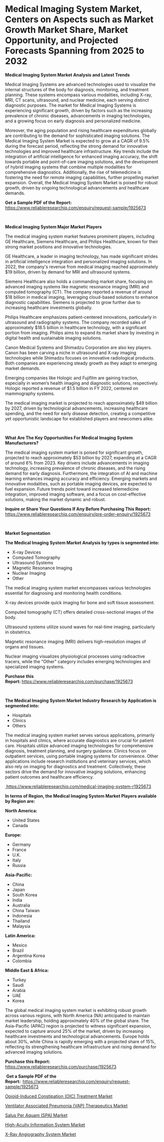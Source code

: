 <p><h1>Medical Imaging System Market, Centers on Aspects such as Market Growth Market Share, Market Opportunity, and Projected Forecasts Spanning from 2025 to 2032</h1></p><p><strong>Medical Imaging System Market Analysis and Latest Trends</strong></p>
<p><p>Medical Imaging Systems are advanced technologies used to visualize the internal structures of the body for diagnosis, monitoring, and treatment planning. These systems encompass various modalities, including X-ray, MRI, CT scans, ultrasound, and nuclear medicine, each serving distinct diagnostic purposes. The market for Medical Imaging Systems is experiencing significant growth, driven by factors such as the increasing prevalence of chronic diseases, advancements in imaging technologies, and a growing focus on early diagnosis and personalized medicine.</p><p>Moreover, the aging population and rising healthcare expenditures globally are contributing to the demand for sophisticated imaging solutions. The Medical Imaging System Market is expected to grow at a CAGR of 9.5% during the forecast period, reflecting the strong demand for innovative technologies and improved healthcare infrastructure. Key trends include the integration of artificial intelligence for enhanced imaging accuracy, the shift towards portable and point-of-care imaging solutions, and the development of hybrid imaging systems that combine multiple modalities for comprehensive diagnostics. Additionally, the rise of telemedicine is fostering the need for remote imaging capabilities, further propelling market expansion. Overall, the Medical Imaging System Market is poised for robust growth, driven by ongoing technological advancements and healthcare demands.</p></p>
<p><strong>Get a Sample PDF of the Report:&nbsp;</strong> <a href="https://www.reliableresearchiq.com/enquiry/request-sample/1925673?utm_campaign=1876&utm_medium=2&utm_source=Github&utm_content=ia&utm_term=03032025&utm_id=medical-imaging-system">https://www.reliableresearchiq.com/enquiry/request-sample/1925673</a></p>
<p>&nbsp;</p>
<p><strong>Medical Imaging System Major Market Players</strong></p>
<p><p>The medical imaging system market features prominent players, including GE Healthcare, Siemens Healthcare, and Philips Healthcare, known for their strong market positions and innovative technologies. </p><p>GE Healthcare, a leader in imaging technology, has made significant strides in artificial intelligence integration and personalized imaging solutions. In 2022, the company's revenue from medical imaging reached approximately $19 billion, driven by demand for MRI and ultrasound systems.</p><p>Siemens Healthcare also holds a commanding market share, focusing on advanced imaging systems like magnetic resonance imaging (MRI) and computed tomography (CT). The company reported a revenue of around $18 billion in medical imaging, leveraging cloud-based solutions to enhance diagnostic capabilities. Siemens is projected to grow further due to increasing healthcare investments globally.</p><p>Philips Healthcare emphasizes patient-centered innovations, particularly in ultrasound and radiography systems. The company recorded sales of approximately $18.5 billion in healthcare technology, with a significant portion from imaging. Philips aims to expand its market share by investing in digital health and sustainable imaging solutions.</p><p>Canon Medical Systems and Shimadzu Corporation are also key players. Canon has been carving a niche in ultrasound and X-ray imaging technologies while Shimadzu focuses on innovative radiological products. Both companies are experiencing steady growth as they adapt to emerging market demands.</p><p>Emerging companies like Hologic and Fujifilm are gaining traction, especially in women’s health imaging and diagnostic solutions, respectively. Hologic reported a revenue of $1.5 billion in FY 2022, centered on mammography systems.</p><p>The medical imaging market is projected to reach approximately $49 billion by 2027, driven by technological advancements, increasing healthcare spending, and the need for early disease detection, creating a competitive yet opportunistic landscape for established players and newcomers alike.</p></p>
<p>&nbsp;</p>
<p><strong>What Are The Key Opportunities For Medical Imaging System Manufacturers?</strong></p>
<p><p>The medical imaging system market is poised for significant growth, projected to reach approximately $53 billion by 2027, expanding at a CAGR of around 6% from 2023. Key drivers include advancements in imaging technology, increasing prevalence of chronic diseases, and the rising demand for early diagnosis. Furthermore, the integration of AI and machine learning enhances imaging accuracy and efficiency. Emerging markets and innovative modalities, such as portable imaging devices, are expected to fuel expansion. Future trends point toward increased telemedicine integration, improved imaging software, and a focus on cost-effective solutions, making the market dynamic and robust.</p></p>
<p><strong>Inquire or Share Your Questions If Any Before Purchasing This Report:</strong> <a href="https://www.reliableresearchiq.com/enquiry/pre-order-enquiry/1925673?utm_campaign=1876&utm_medium=2&utm_source=Github&utm_content=ia&utm_term=03032025&utm_id=medical-imaging-system">https://www.reliableresearchiq.com/enquiry/pre-order-enquiry/1925673</a></p>
<p>&nbsp;</p>
<p><strong>Market Segmentation</strong></p>
<p><strong>The Medical Imaging System Market Analysis by types is segmented into:</strong></p>
<p><ul><li>X-ray Devices</li><li>Computed Tomography</li><li>Ultrasound Systems</li><li>Magnetic Resonance Imaging</li><li>Nuclear Imaging</li><li>Other</li></ul></p>
<p><p>The medical imaging system market encompasses various technologies essential for diagnosing and monitoring health conditions. </p><p>X-ray devices provide quick imaging for bone and soft tissue assessment. </p><p>Computed tomography (CT) offers detailed cross-sectional images of the body. </p><p>Ultrasound systems utilize sound waves for real-time imaging, particularly in obstetrics. </p><p>Magnetic resonance imaging (MRI) delivers high-resolution images of organs and tissues. </p><p>Nuclear imaging visualizes physiological processes using radioactive tracers, while the "Other" category includes emerging technologies and specialized imaging systems.</p></p>
<p><strong>Purchase this Report:&nbsp;</strong><a href="https://www.reliableresearchiq.com/purchase/1925673?utm_campaign=1876&utm_medium=2&utm_source=Github&utm_content=ia&utm_term=03032025&utm_id=medical-imaging-system">https://www.reliableresearchiq.com/purchase/1925673</a></p>
<p>&nbsp;</p>
<p><strong>The Medical Imaging System Market Industry Research by Application is segmented into:</strong></p>
<p><ul><li>Hospitals</li><li>Clinics</li><li>Others</li></ul></p>
<p><p>The medical imaging system market serves various applications, primarily in hospitals and clinics, where accurate diagnostics are crucial for patient care. Hospitals utilize advanced imaging technologies for comprehensive diagnosis, treatment planning, and surgery guidance. Clinics focus on outpatient services, using portable imaging systems for convenience. Other applications include research institutions and veterinary services, which also rely on imaging for diagnostics and treatment. Collectively, these sectors drive the demand for innovative imaging solutions, enhancing patient outcomes and healthcare efficiency.</p></p>
<p><a href="https://www.reliableresearchiq.com/medical-imaging-system-r1925673?utm_campaign=1876&utm_medium=2&utm_source=Github&utm_content=ia&utm_term=03032025&utm_id=medical-imaging-system">&nbsp;https://www.reliableresearchiq.com/medical-imaging-system-r1925673</a></p>
<p><strong>In terms of Region, the Medical Imaging System Market Players available by Region are:</strong></p>
<p>
    <p> <strong> North America: </strong>
        <ul>
            <li>United States</li>
            <li>Canada</li>
        </ul>
        </p> 
    <p> <strong> Europe: </strong>
        <ul>
            <li>Germany</li>
            <li>France</li>
            <li>U.K.</li>
            <li>Italy</li>
            <li>Russia</li>
        </ul>
        </p> 
    <p> <strong> Asia-Pacific: </strong>
        <ul>
            <li>China</li>
            <li>Japan</li>
            <li>South Korea</li>
            <li>India</li>
            <li>Australia</li>
            <li>China Taiwan</li>
            <li>Indonesia</li>
            <li>Thailand</li>
            <li>Malaysia</li>
        </ul>
        </p> 
    <p> <strong> Latin America: </strong>
        <ul>
            <li>Mexico</li>
            <li>Brazil</li>
            <li>Argentina Korea</li>
            <li>Colombia</li>
        </ul>
        </p> 
    <p> <strong> Middle East & Africa: </strong>
        <ul>
            <li>Turkey</li>
            <li>Saudi</li>
            <li>Arabia</li>
            <li>UAE</li>
            <li>Korea</li>
        </ul>
    </p>
    </p>
<p><p>The global medical imaging system market is exhibiting robust growth across various regions, with North America (NA) anticipated to maintain market leadership, holding approximately 40% of the global share. The Asia-Pacific (APAC) region is projected to witness significant expansion, expected to capture around 25% of the market, driven by increasing healthcare investments and technological advancements. Europe holds about 30%, while China is rapidly emerging with a projected share of 15%, reflecting its strengthening healthcare infrastructure and rising demand for advanced imaging solutions.</p></p>
<p><strong>Purchase this Report: </strong><a href="https://www.reliableresearchiq.com/purchase/1925673?utm_campaign=1876&utm_medium=2&utm_source=Github&utm_content=ia&utm_term=03032025&utm_id=medical-imaging-system">https://www.reliableresearchiq.com/purchase/1925673</a></p>
<p>&nbsp;<strong>Get a Sample PDF of the Report:&nbsp;&nbsp;</strong><a href="https://www.reliableresearchiq.com/enquiry/request-sample/1925673?utm_campaign=1876&utm_medium=2&utm_source=Github&utm_content=ia&utm_term=03032025&utm_id=medical-imaging-system">https://www.reliableresearchiq.com/enquiry/request-sample/1925673</a></p>
<p><strong></strong></p>
<p><p><a href="https://github.com/snelldimkeod/Market-Research-Report-List-1/blob/main/opioid-induced-constipation-oic-treatment-market.md?utm_campaign=1876&utm_medium=2&utm_source=Github&utm_content=ia&utm_term=03032025&utm_id=medical-imaging-system">Opioid-Induced Constipation (OIC) Treatment Market</a></p><p><a href="https://github.com/gakpasulgun/Market-Research-Report-List-1/blob/main/ventilator-associated-pneumonia-vap-therapeutics-market.md?utm_campaign=1876&utm_medium=2&utm_source=Github&utm_content=ia&utm_term=03032025&utm_id=medical-imaging-system">Ventilator Associated Pneumonia (VAP) Therapeutics Market</a></p><p><a href="https://github.com/wileonie19657/Market-Research-Report-List-1/blob/main/salus-per-aquam-spa-market.md?utm_campaign=1876&utm_medium=2&utm_source=Github&utm_content=ia&utm_term=03032025&utm_id=medical-imaging-system">Salus Per Aquam (SPA) Market</a></p><p><a href="https://github.com/mcfred89/Market-Research-Report-List-1/blob/main/high-acuity-information-system-market.md?utm_campaign=1876&utm_medium=2&utm_source=Github&utm_content=ia&utm_term=03032025&utm_id=medical-imaging-system">High-Acuity Information System Market</a></p><p><a href="https://github.com/PeterParrish5/Market-Research-Report-List-7/blob/main/x-ray-angiography-system-market.md?utm_campaign=1876&utm_medium=2&utm_source=Github&utm_content=ia&utm_term=03032025&utm_id=medical-imaging-system">X-Ray Angiography System Market</a></p></p>